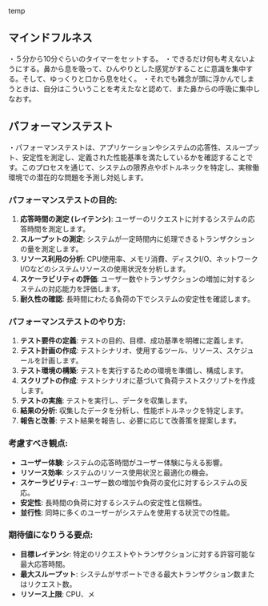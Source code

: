temp

## マインドフルネス
・５分から10分ぐらいのタイマーをセットする。
・できるだけ何も考えないようにする。鼻から息を吸って、ひんやりとした感覚がすることに意識を集中する。そして、ゆっくりと口から息を吐く。
・それでも雑念が頭に浮かんでしまうときは、自分はこういうことを考えたなと認めて、また鼻からの呼吸に集中しなおす。

## パフォーマンステスト
・パフォーマンステストは、アプリケーションやシステムの応答性、スループット、安定性を測定し、定義された性能基準を満たしているかを確認することです。このプロセスを通じて、システムの限界点やボトルネックを特定し、実稼働環境での潜在的な問題を予測し対処します。

### パフォーマンステストの目的:

1. **応答時間の測定 (レイテンシ)**: ユーザーのリクエストに対するシステムの応答時間を測定します。
2. **スループットの測定**: システムが一定時間内に処理できるトランザクションの量を測定します。
3. **リソース利用の分析**: CPU使用率、メモリ消費、ディスクI/O、ネットワークI/Oなどのシステムリソースの使用状況を分析します。
4. **スケーラビリティの評価**: ユーザー数やトランザクションの増加に対するシステムの対応能力を評価します。
5. **耐久性の確認**: 長時間にわたる負荷の下でシステムの安定性を確認します。

### パフォーマンステストのやり方:

1. **テスト要件の定義**: テストの目的、目標、成功基準を明確に定義します。
2. **テスト計画の作成**: テストシナリオ、使用するツール、リソース、スケジュールを計画します。
3. **テスト環境の構築**: テストを実行するための環境を準備し、構成します。
4. **スクリプトの作成**: テストシナリオに基づいて負荷テストスクリプトを作成します。
5. **テストの実施**: テストを実行し、データを収集します。
6. **結果の分析**: 収集したデータを分析し、性能ボトルネックを特定します。
7. **報告と改善**: テスト結果を報告し、必要に応じて改善策を提案します。

### 考慮すべき観点:

- **ユーザー体験**: システムの応答時間がユーザー体験に与える影響。
- **リソース効率**: システムのリソース使用状況と最適化の機会。
- **スケーラビリティ**: ユーザー数の増加や負荷の変化に対するシステムの反応。
- **安定性**: 長時間の負荷に対するシステムの安定性と信頼性。
- **並行性**: 同時に多くのユーザーがシステムを使用する状況での性能。

### 期待値になりうる要点:

- **目標レイテンシ**: 特定のリクエストやトランザクションに対する許容可能な最大応答時間。
- **最大スループット**: システムがサポートできる最大トランザクション数またはリクエスト数。
- **リソース上限**: CPU、メ